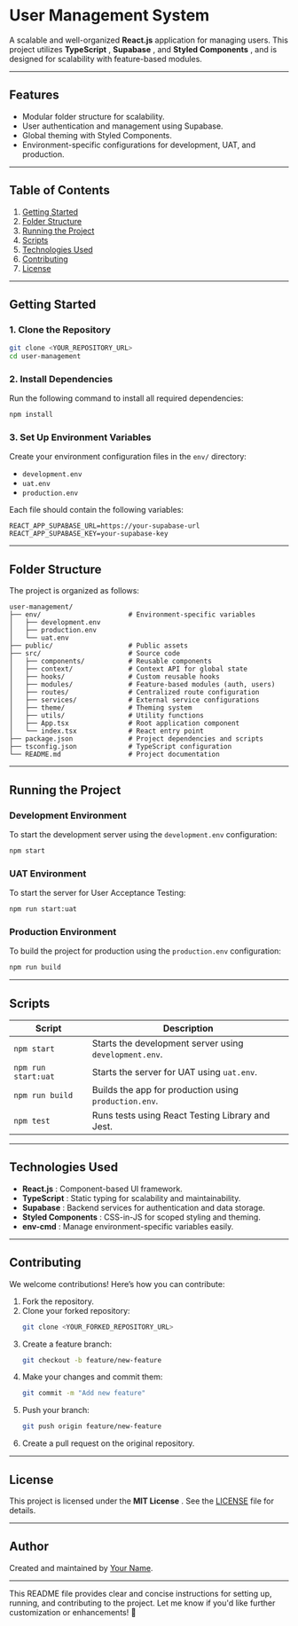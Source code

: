 
# User Management System

A scalable and well-organized **React.js** application for managing users. This project utilizes  **TypeScript** ,  **Supabase** , and  **Styled Components** , and is designed for scalability with feature-based modules.

---

## Features

* Modular folder structure for scalability.
* User authentication and management using Supabase.
* Global theming with Styled Components.
* Environment-specific configurations for development, UAT, and production.

---

## Table of Contents

1. [Getting Started](https://chatgpt.com/c/676be0b4-0a28-8007-a533-48add85b47fb#getting-started)
2. [Folder Structure](https://chatgpt.com/c/676be0b4-0a28-8007-a533-48add85b47fb#folder-structure)
3. [Running the Project](https://chatgpt.com/c/676be0b4-0a28-8007-a533-48add85b47fb#running-the-project)
4. [Scripts](https://chatgpt.com/c/676be0b4-0a28-8007-a533-48add85b47fb#scripts)
5. [Technologies Used](https://chatgpt.com/c/676be0b4-0a28-8007-a533-48add85b47fb#technologies-used)
6. [Contributing](https://chatgpt.com/c/676be0b4-0a28-8007-a533-48add85b47fb#contributing)
7. [License](https://chatgpt.com/c/676be0b4-0a28-8007-a533-48add85b47fb#license)

---

## Getting Started

### 1. Clone the Repository

```bash
git clone <YOUR_REPOSITORY_URL>
cd user-management
```

### 2. Install Dependencies

Run the following command to install all required dependencies:

```bash
npm install
```

### 3. Set Up Environment Variables

Create your environment configuration files in the `env/` directory:

* `development.env`
* `uat.env`
* `production.env`

Each file should contain the following variables:

```env
REACT_APP_SUPABASE_URL=https://your-supabase-url
REACT_APP_SUPABASE_KEY=your-supabase-key
```

---

## Folder Structure

The project is organized as follows:

```
user-management/
├── env/                      # Environment-specific variables
│   ├── development.env
│   ├── production.env
│   └── uat.env
├── public/                   # Public assets
├── src/                      # Source code
│   ├── components/           # Reusable components
│   ├── context/              # Context API for global state
│   ├── hooks/                # Custom reusable hooks
│   ├── modules/              # Feature-based modules (auth, users)
│   ├── routes/               # Centralized route configuration
│   ├── services/             # External service configurations
│   ├── theme/                # Theming system
│   ├── utils/                # Utility functions
│   ├── App.tsx               # Root application component
│   └── index.tsx             # React entry point
├── package.json              # Project dependencies and scripts
├── tsconfig.json             # TypeScript configuration
└── README.md                 # Project documentation
```

---

## Running the Project

### Development Environment

To start the development server using the `development.env` configuration:

```bash
npm start
```

### UAT Environment

To start the server for User Acceptance Testing:

```bash
npm run start:uat
```

### Production Environment

To build the project for production using the `production.env` configuration:

```bash
npm run build
```

---

## Scripts

| Script                | Description                                              |
| --------------------- | -------------------------------------------------------- |
| `npm start`         | Starts the development server using `development.env`. |
| `npm run start:uat` | Starts the server for UAT using `uat.env`.             |
| `npm run build`     | Builds the app for production using `production.env`.  |
| `npm test`          | Runs tests using React Testing Library and Jest.         |

---

## Technologies Used

* **React.js** : Component-based UI framework.
* **TypeScript** : Static typing for scalability and maintainability.
* **Supabase** : Backend services for authentication and data storage.
* **Styled Components** : CSS-in-JS for scoped styling and theming.
* **env-cmd** : Manage environment-specific variables easily.

---

## Contributing

We welcome contributions! Here’s how you can contribute:

1. Fork the repository.
2. Clone your forked repository:
   ```bash
   git clone <YOUR_FORKED_REPOSITORY_URL>
   ```
3. Create a feature branch:
   ```bash
   git checkout -b feature/new-feature
   ```
4. Make your changes and commit them:
   ```bash
   git commit -m "Add new feature"
   ```
5. Push your branch:
   ```bash
   git push origin feature/new-feature
   ```
6. Create a pull request on the original repository.

---

## License

This project is licensed under the  **MIT License** . See the [LICENSE](https://chatgpt.com/c/LICENSE) file for details.

---

## Author

Created and maintained by [Your Name](https://github.com/your-username).

---

This README file provides clear and concise instructions for setting up, running, and contributing to the project. Let me know if you'd like further customization or enhancements! 🚀
